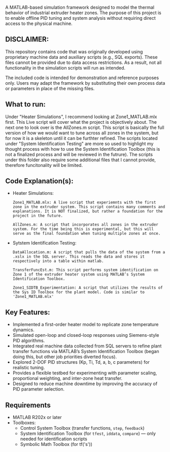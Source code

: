 A MATLAB-based simulation framework designed to model the thermal behavior of industrial extruder heater zones. The purpose of this project is to enable offline PID tuning and system analysis without requiring direct access to the physical machine.

## DISCLAIMER:
This repository contains code that was originally developed using proprietary machine data and auxiliary scripts (e.g., SQL exports).
These files cannot be provided due to data access restrictions. As a result, not all functionality in the simulation scripts will run as intended.

The included code is intended for demonstration and reference purposes only. Users may adapt the framework by substituting their own process data or parameters in place of the missing files.

## What to run: 
Under "Heater Simulations", I recommend looking at Zone1_MATLAB.mlx first. This Live script will cover what the project is objectively about. The next one to look over is the AllZones.m script. This script is basically the full version of how we would want to tune across all zones in the system, but for now it is a skeleton until it can be furthter refined. The scripts located under "System Identification Testing" are more so used to highlight my thought process with how to use the System Identification Toolbox (this is not a finalized process and will be reviewed in the futrure). The scripts under this folder also require some additional files that I cannot provide, therefore funcitonality will be limited. 

## Code Explanation(s):

  - Heater Simulations:

        Zone1_MATLAB.mlx: A live script that experiemnts with the first zone in the extruder system. This script contains many comments and explanations. It is NOT finalized, but rather a foundation for the project in the future.
  
        AllZones.m: A script that incorporates all zones in the extruder system. For the time being this is experimental, but this will serve as the final foundation when tuning multiple zones at once.

  - Sytstem Identification Testing:
  
        DataAllocation.m: A script that pulls the data of the system from a .xslx in the SQL server. This reads the data and stores it respectively into a table within matlab.

        TransferFuncEst.m: This script performs system identification on Zone 1 of the extruder heater system using MATLAB’s System Identification Toolbox.

        Zone1_SIDTB_Experimentation: A script that utilizes the results of the Sys ID Toolbox for the plant model. Code is similar to 'Zone1_MATLAB.mlx'


## Key Features:

- Implemented a first-order heater model to replicate zone temperature dynamics.
- Simulated open-loop and closed-loop responses using Siemens-style PID algorithms.
- Integrated real machine data collected from SQL servers to refine plant transfer functions via MATLAB’s System Identification Toolbox (began doing this, but other job priorities diverted focus).
- Explored 2-DOF PID structures (Kp, Ti, Td, a, b, c parameters) for realistic tuning.
- Provides a flexible testbed for experimenting with parameter scaling, proportional weighting, and inter-zone heat transfer.
- Designed to reduce machine downtime by improving the accuracy of PID parameter selection.

## Requirements
- MATLAB R202x or later
- Toolboxes:
  - Control System Toolbox (transfer functions, `step`, `feedback`)
  - System Identification Toolbox (for `tfest`, `iddata`, `compare`) — only needed for identification scripts
  - Symbolic Math Toolbox (for tf('s'))

